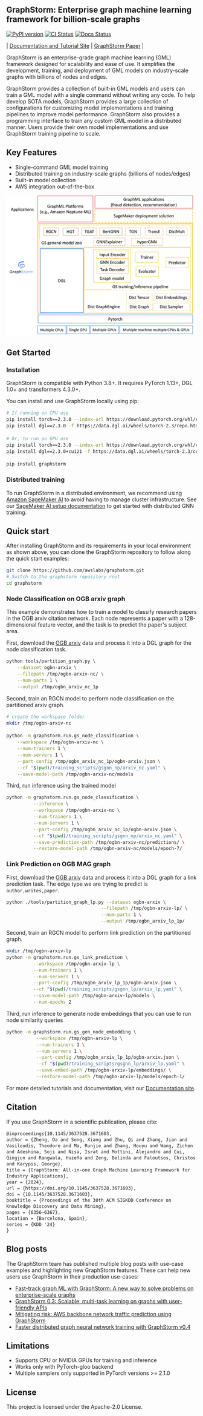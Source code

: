 ## GraphStorm: Enterprise graph machine learning framework for billion-scale graphs

[![PyPI version](https://badge.fury.io/py/graphstorm.svg)](https://badge.fury.io/py/graphstorm)
[![CI Status](https://github.com/awslabs/graphstorm/actions/workflows/continuous-integration.yml/badge.svg)](https://github.com/awslabs/graphstorm/actions/workflows/continuous-integration.yml)
[![Docs Status](https://app.readthedocs.org/projects/graphstorm/badge/?version=latest)](https://graphstorm.readthedocs.io/en/latest/)

| [Documentation and Tutorial Site](https://graphstorm.readthedocs.io/en/latest/) | [GraphStorm Paper](https://arxiv.org/abs/2406.06022) |

GraphStorm is an enterprise-grade graph machine learning (GML) framework designed for scalability and ease of use.
It simplifies the development, training, and deployment of GML models on industry-scale graphs with billions of nodes and edges.

GraphStorm provides a collection of built-in GML models and users can train a GML model
with a single command without writing any code. To help develop SOTA models,
GraphStorm provides a large collection of configurations for customizing model implementations
and training pipelines to improve model performance. GraphStorm also provides a programming
interface to train any custom GML model in a distributed manner. Users
provide their own model implementations and use GraphStorm training pipeline to scale.

## Key Features
- Single-command GML model training
- Distributed training on industry-scale graphs (billions of nodes/edges)
- Built-in model collection
- AWS integration out-of-the-box


![GraphStorm architecture](https://github.com/awslabs/graphstorm/blob/main/tutorial/graphstorm_arch.jpg?raw=true)

## Get Started


### Installation

GraphStorm is compatible with Python 3.8+. It requires PyTorch 1.13+, DGL 1.0+ and transformers 4.3.0+.

You can install and use GraphStorm locally using pip:

```bash
# If running on CPU use
pip install torch==2.3.0 --index-url https://download.pytorch.org/whl/cpu
pip install dgl==2.3.0 -f https://data.dgl.ai/wheels/torch-2.3/repo.html

# Or, to run on GPU use
pip install torch==2.3.0 --index-url https://download.pytorch.org/whl/cu121
pip install dgl==2.3.0+cu121 -f https://data.dgl.ai/wheels/torch-2.3/cu121/repo.html

pip install graphstorm
```

### Distributed training

To run GraphStorm in a distributed environment, we recommend using [Amazon SageMaker AI](https://docs.aws.amazon.com/sagemaker/latest/dg/whatis.html) to avoid having to manage cluster infrastructure. See our
[SageMaker AI setup documentation](https://graphstorm.readthedocs.io/en/latest/cli/model-training-inference/distributed/sagemaker.html) to get started with distributed GNN training.

## Quick start


After installing GraphStorm and its requirements in your local environment as shown above, you can clone the GraphStorm repository to follow along the quick start examples:

```bash
git clone https://github.com/awslabs/graphstorm.git
# Switch to the graphstorm repository root
cd graphstorm
```

### Node Classification on OGB arxiv graph

This example demonstrates how to train a model to classify research papers in the OGB arxiv citation network. Each node represents a paper with a 128-dimensional feature vector, and the task is to predict the paper's subject area.

First, download the [OGB arxiv](https://ogb.stanford.edu/docs/nodeprop/#ogbn-arxiv) data and process it into a DGL graph for the node classification task.

```bash
python tools/partition_graph.py \
    --dataset ogbn-arxiv \
    --filepath /tmp/ogbn-arxiv-nc/ \
    --num-parts 1 \
    --output /tmp/ogbn_arxiv_nc_1p

```

Second, train an RGCN model to perform node classification on the partitioned arxiv graph.

```bash
# create the workspace folder
mkdir /tmp/ogbn-arxiv-nc

python -m graphstorm.run.gs_node_classification \
    --workspace /tmp/ogbn-arxiv-nc \
    --num-trainers 1 \
    --num-servers 1 \
    --part-config /tmp/ogbn_arxiv_nc_1p/ogbn-arxiv.json \
    --cf "$(pwd)/training_scripts/gsgnn_np/arxiv_nc.yaml" \
    --save-model-path /tmp/ogbn-arxiv-nc/models
```

Third, run inference using the trained model

```bash
python -m graphstorm.run.gs_node_classification \
          --inference \
          --workspace /tmp/ogbn-arxiv-nc \
          --num-trainers 1 \
          --num-servers 1 \
          --part-config /tmp/ogbn_arxiv_nc_1p/ogbn-arxiv.json \
          --cf "$(pwd)/training_scripts/gsgnn_np/arxiv_nc.yaml" \
          --save-prediction-path /tmp/ogbn-arxiv-nc/predictions/ \
          --restore-model-path /tmp/ogbn-arxiv-nc/models/epoch-7/
```


### Link Prediction on OGB MAG graph

First, download the [OGB arxiv](https://ogb.stanford.edu/docs/nodeprop/#ogbn-arxiv) data and process it into a DGL graph for a link prediction task. The edge type we are trying to predict is `author,writes,paper`.

```bash
python ./tools/partition_graph_lp.py --dataset ogbn-arxiv \
                                   --filepath /tmp/ogbn-arxiv-lp/ \
                                   --num-parts 1 \
                                   --output /tmp/ogbn_arxiv_lp_1p/
```

Second, train an RGCN model to perform link prediction on the partitioned graph.

```bash
mkdir /tmp/ogbn-arxiv-lp
python -m graphstorm.run.gs_link_prediction \
          --workspace /tmp/ogbn-arxiv-lp \
          --num-trainers 1 \
          --num-servers 1 \
          --part-config /tmp/ogbn_arxiv_lp_1p/ogbn-arxiv.json \
          --cf "$(pwd)/training_scripts/gsgnn_lp/arxiv_lp.yaml" \
          --save-model-path /tmp/ogbn-arxiv-lp/models \
          --num-epochs 2
```

Third, run inference to generate node embeddings that you can use to run node similarity queries

```bash
python -m graphstorm.run.gs_gen_node_embedding \
           --workspace /tmp/ogbn-arxiv-lp \
           --num-trainers 1 \
           --num-servers 1 \
           --part-config /tmp/ogbn_arxiv_lp_1p/ogbn-arxiv.json \
           --cf "$(pwd)/training_scripts/gsgnn_lp/arxiv_lp.yaml" \
           --save-embed-path /tmp/ogbn-arxiv-lp/embeddings/ \
           --restore-model-path /tmp/ogbn-arxiv-lp/models/epoch-1/
```

For more detailed tutorials and documentation, visit our [Documentation site](https://graphstorm.readthedocs.io/en/latest/).


## Citation

If you use GraphStorm in a scientific publication, please cite:

```
@inproceedings{10.1145/3637528.3671603,
author = {Zheng, Da and Song, Xiang and Zhu, Qi and Zhang, Jian and Vasiloudis, Theodore and Ma, Runjie and Zhang, Houyu and Wang, Zichen and Adeshina, Soji and Nisa, Israt and Mottini, Alejandro and Cui, Qingjun and Rangwala, Huzefa and Zeng, Belinda and Faloutsos, Christos and Karypis, George},
title = {GraphStorm: All-in-one Graph Machine Learning Framework for Industry Applications},
year = {2024},
url = {https://doi.org/10.1145/3637528.3671603},
doi = {10.1145/3637528.3671603},
booktitle = {Proceedings of the 30th ACM SIGKDD Conference on Knowledge Discovery and Data Mining},
pages = {6356–6367},
location = {Barcelona, Spain},
series = {KDD '24}
}
```

## Blog posts

The GraphStorm team has published multiple blog posts with use-case examples and highlighting new GraphStorm features.
These can help new users use GraphStorm in their production use-cases:

* [Fast-track graph ML with GraphStorm: A new way to solve problems on enterprise-scale graphs](https://aws.amazon.com/blogs/machine-learning/fast-track-graph-ml-with-graphstorm-a-new-way-to-solve-problems-on-enterprise-scale-graphs/)
* [GraphStorm 0.3: Scalable, multi-task learning on graphs with user-friendly APIs](https://aws.amazon.com/blogs/machine-learning/graphstorm-0-3-scalable-multi-task-learning-on-graphs-with-user-friendly-apis/)
* [Mitigating risk: AWS backbone network traffic prediction using GraphStorm](https://aws.amazon.com/blogs/machine-learning/mitigating-risk-aws-backbone-network-traffic-prediction-using-graphstorm/)
* [Faster distributed graph neural network training with GraphStorm v0.4](https://aws.amazon.com/blogs/machine-learning/faster-distributed-graph-neural-network-training-with-graphstorm-v0-4/)


## Limitations

- Supports CPU or NVIDIA GPUs for training and inference
- Works only with PyTorch-gloo backend
- Multiple samplers only supported in PyTorch versions >= 2.1.0

## License
This project is licensed under the Apache-2.0 License.
